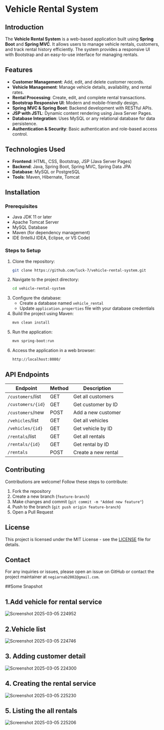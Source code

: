 # Vehicle Rental System

## Introduction

The **Vehicle Rental System** is a web-based application built using **Spring Boot** and **Spring MVC**. It allows users to manage vehicle rentals, customers, and track rental history efficiently. The system provides a responsive UI with Bootstrap and an easy-to-use interface for managing rentals.

## Features

- **Customer Management**: Add, edit, and delete customer records.
- **Vehicle Management**: Manage vehicle details, availability, and rental rates.
- **Rental Processing**: Create, edit, and complete rental transactions.
- **Bootstrap Responsive UI**: Modern and mobile-friendly design.
- **Spring MVC & Spring Boot**: Backend development with RESTful APIs.
- **JSP with JSTL**: Dynamic content rendering using Java Server Pages.
- **Database Integration**: Uses MySQL or any relational database for data persistence.
- **Authentication & Security**: Basic authentication and role-based access control.

## Technologies Used

- **Frontend**: HTML, CSS, Bootstrap, JSP (Java Server Pages)
- **Backend**: Java, Spring Boot, Spring MVC, Spring Data JPA
- **Database**: MySQL or PostgreSQL
- **Tools**: Maven, Hibernate, Tomcat

## Installation

### Prerequisites

- Java JDK 11 or later
- Apache Tomcat Server
- MySQL Database
- Maven (for dependency management)
- IDE (IntelliJ IDEA, Eclipse, or VS Code)

### Steps to Setup

1. Clone the repository:
   ```sh
   git clone https://github.com/luck-7/vehicle-rental-system.git
   ```
2. Navigate to the project directory:
   ```sh
   cd vehicle-rental-system
   ```
3. Configure the database:
   - Create a database named `vehicle_rental`
   - Update `application.properties` file with your database credentials
4. Build the project using Maven:
   ```sh
   mvn clean install
   ```
5. Run the application:
   ```sh
   mvn spring-boot:run
   ```
6. Access the application in a web browser:
   ```
   http://localhost:8080/
   ```

## API Endpoints

| Endpoint          | Method | Description         |
| ----------------- | ------ | ------------------- |
| `/customers`/list | GET    | Get all customers   |
| `/customers/{id}` | GET    | Get customer by ID  |
| `/customers`/new  | POST   | Add a new customer  |
| `/vehicles`/list  | GET    | Get all vehicles    |
| `/vehicles/{id}`  | GET    | Get vehicle by ID   |
| `/rentals`/list   | GET    | Get all rentals     |
| `/rentals/{id}`   | GET    | Get rental by ID    |
| `/rentals`        | POST   | Create a new rental |

## Contributing

Contributions are welcome! Follow these steps to contribute:

1. Fork the repository
2. Create a new branch (`feature-branch`)
3. Make changes and commit (`git commit -m "Added new feature"`)
4. Push to the branch (`git push origin feature-branch`)
5. Open a Pull Request

## License

This project is licensed under the MIT License - see the [LICENSE](LICENSE) file for details.

## Contact

For any inquiries or issues, please open an issue on GitHub or contact the project maintainer at `negiarnab2002@gmail.com`.


##Some Snapshot


## 1.Add vehicle for rental service


![Screenshot 2025-03-05 224952](https://github.com/user-attachments/assets/fcd024a7-8136-4752-a6e3-fc0c37e8ea7a)




## 2.Vehicle list

![Screenshot 2025-03-05 224746](https://github.com/user-attachments/assets/65367e9f-741e-4363-8d9a-c2e757d67ee8)





## 3. Adding customer detail

![Screenshot 2025-03-05 224300](https://github.com/user-attachments/assets/053bc780-ccbf-4576-a548-f2aa8ef1435a)




## 4. Creating the rental service


![Screenshot 2025-03-05 225230](https://github.com/user-attachments/assets/4012d008-d437-46e3-bb61-ff8cacbde987)


## 5. Listing the all rentals

![Screenshot 2025-03-05 225206](https://github.com/user-attachments/assets/ff47fa2c-c84c-4592-b0e1-a6e6ec6aa2e3)


